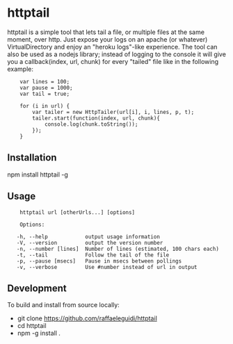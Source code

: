# httptail

httptail is a simple tool that lets tail a file, or multiple files at the same moment, over http. Just expose your logs on an apache (or whatever) VirtualDirectory and enjoy an "heroku logs"-like experience. The tool can also be used as a nodejs library; instead of logging to the console it will give you a callback(index, url, chunk) for every "tailed" file like in the following example:

        var lines = 100;
        var pause = 1000;
        var tail = true;
        
        for (i in url) {
            var tailer = new HttpTailer(url[i], i, lines, p, t);
            tailer.start(function(index, url, chunk){
                console.log(chunk.toString());
            });
        }

## Installation

npm install httptail -g

## Usage

        httptail url [otherUrls...] [options]

        Options:
  
       -h, --help            output usage information
       -V, --version         output the version number
       -n, --number [lines]  Number of lines (estimated, 100 chars each)
       -t, --tail            Follow the tail of the file
       -p, --pause [msecs]   Pause in msecs between pollings
       -v, --verbose         Use #number instead of url in output
   
## Development

To build and install from source locally:

* git clone https://github.com/raffaeleguidi/httptail
* cd httptail
* npm -g install .
  
